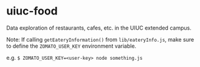 # uiuc-food
Data exploration of restaurants, cafes, etc. in the UIUC extended campus.

Note: If calling `getEateryInformation()` from `lib/eateryInfo.js`, make sure to define the `ZOMATO_USER_KEY` environment variable.

e.g. `$ ZOMATO_USER_KEY=<user-key> node something.js`